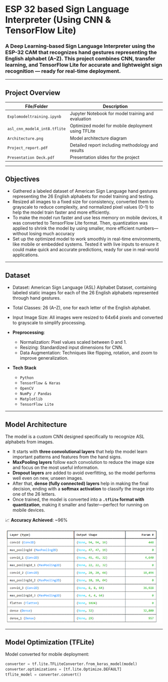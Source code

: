 
# ESP 32 based Sign Language Interpreter (Using CNN & TensorFlow Lite)

### A Deep Learning-based Sign Language Interpreter using the ESP-32 CAM that recognizes hand gestures representing the English alphabet (A–Z). This project combines **CNN**, **transfer learning**, and **TensorFlow Lite** for accurate and lightweight sign recognition — ready for real-time deployment.



---

## Project Overview

| File/Folder                 | Description                                              |
|----------------------------|----------------------------------------------------------|
| `Explomodeltraining.ipynb` | Jupyter Notebook for model training and evaluation       |
| `asl_cnn_model4_int8.tflite` | Optimized model for mobile deployment using TFLite       |
| `Architecture.png`         | Model architecture diagram                              |
| `Project_report.pdf`       | Detailed report including methodology and results        |
| `Presentation Deck.pdf`    | Presentation slides for the project                     |

---

## Objectives

- Gathered a labeled dataset of American Sign Language hand gestures representing the 26 English alphabets for model training and testing.
- Resized all images to a fixed size for consistency, converted them to grayscale to reduce complexity, and normalized pixel values (0–1) to help the model train faster and more efficiently.
- To make the model run faster and use less memory on mobile devices, it was converted to TensorFlow Lite format. Then, quantization was applied to shrink the model by using smaller, more efficient numbers—without losing much accuracy
- Set up the optimized model to work smoothly in real-time environments, like mobile or embedded systems. Tested it with live inputs to ensure it could make quick and accurate predictions, ready for use in real-world applications.

---

## Dataset

- Dataset: American Sign Language (ASL) Alphabet Dataset, containing labeled static images for each of the 26 English alphabets represented through hand gestures.
- Total Classes: 26 (A–Z), one for each letter of the English alphabet.
- Input Image Size: All images were resized to 64x64 pixels and converted to grayscale to simplify processing.
- **Preprocessing**: 
  - Normalization: Pixel values scaled between 0 and 1.
  - Resizing: Standardized input dimensions for CNN.
  - Data Augmentation: Techniques like flipping, rotation, and zoom to improve generalization.

- **Tech Stack**
  - `Python`
  - `TensorFlow & Keras`
  - `OpenCV`
  - `NumPy / Pandas`
  - `Matplotlib`
  - `TensorFlow Lite`

---

## Model Architecture

The model is a custom CNN designed specifically to recognize ASL alphabets from images.  

- It starts with **three convolutional layers** that help the model learn important patterns and features from the hand signs.
- **MaxPooling layers** follow each convolution to reduce the image size and focus on the most useful information.
- **Dropout layers** are added to avoid overfitting, so the model performs well even on new, unseen images.
- After that, **dense (fully connected) layers** help in making the final decision, ending with a **softmax activation** to classify the image into one of the 26 letters.
- Once trained, the model is converted into a **`.tflite` format with quantization**, making it smaller and faster—perfect for running on mobile devices.


📈 **Accuracy Achieved**: ~96%

![Architecture](./Architecture.png)

---

## Model Optimization (TFLite)

Model converted for mobile deployment:
```python
converter = tf.lite.TFLiteConverter.from_keras_model(model)
converter.optimizations = [tf.lite.Optimize.DEFAULT]
tflite_model = converter.convert()

